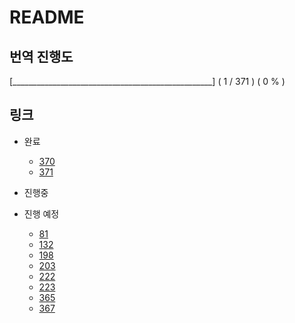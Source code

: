 # README

## 번역 진행도

[__________________________________________________] ( 1 / 371 ) ( 0 % )

## 링크

* 완료
  * [370](./370.md)
  * [371](./371.md)

* 진행중

* 진행 예정
  * [81](./81.md)
  * [132](./132.md)
  * [198](./198.md)
  * [203](./203.md)
  * [222](./222.md)
  * [223](./223.md)
  * [365](./365.md)
  * [367](./367.md)
